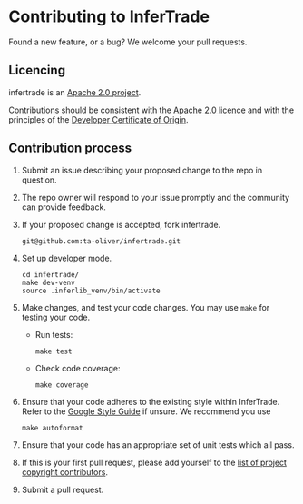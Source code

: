 # Contributing to InferTrade

Found a new feature, or a bug? We welcome your pull requests.

## Licencing

infertrade is an [Apache 2.0 project](https://github.com/ta-oliver/infertrade/blob/main/LICENSE).

Contributions should be consistent with the [Apache 2.0 licence](https://www.apache.org/licenses/LICENSE-2.0) and with the principles of the [Developer Certificate of Origin](https://developercertificate.org/). 


## Contribution process

1. Submit an issue describing your proposed change to the repo in question.
1. The repo owner will respond to your issue promptly and the community can provide feedback.
1. If your proposed change is accepted, fork infertrade.
    ```
   git@github.com:ta-oliver/infertrade.git
    ```
1. Set up developer mode.
    
    ```
   cd infertrade/
   make dev-venv
   source .inferlib_venv/bin/activate
    ```
1. Make changes, and test your code changes. You may use `make` for testing your code.
      - Run tests:
         ```
         make test
         ```
      - Check code coverage:
         ```
         make coverage
         ```

1. Ensure that your code adheres to the existing style within InferTrade. Refer to the 
   [Google Style Guide](https://google.github.io/styleguide/pyguide.html) if unsure. We recommend you use
   ```
   make autoformat
   ```
1. Ensure that your code has an appropriate set of unit tests which all pass.
1. If this is your first pull request, please add yourself to the [list of project copyright contributors](https://github.com/ta-oliver/infertrade/blob/main/docs/list_of_copyright_contributors.md).
1. Submit a pull request.

